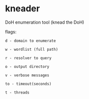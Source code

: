 # kneader
DoH enumeration tool (knead the DoH)

flags:

    d - domain to enumerate
    
    w - wordlist (full path)
    
    r - resolver to query
    
    o - output directory
    
    v - verbose messages

    to - timeout(seconds)

    t - threads


